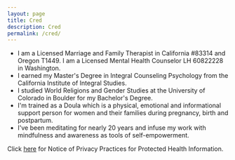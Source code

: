 ```yaml
---
layout: page
title: Cred
description: Cred
permalink: /cred/
---
```

<ul>
  <li> I am a Licensed Marriage and Family Therapist in California #83314 and Oregon T1449. I am a Licensed Mental Health Counselor LH 60822228 in Washington. </li>
  <li> I earned my Master's Degree in Integral Counseling Psychology from the California Institute of Integral Studies.</li>
  <li> I studied World Religions and Gender Studies at the University of Colorado in Boulder for my Bachelor's Degree.</li>
  <li> I'm trained as a Doula which is a physical, emotional and informational support person for women and their families during pregnancy, birth and postpartum.</li>
  <li> I've been meditating for nearly 20 years and infuse my work with mindfulness and awareness as tools of self-empowerment.</li>
</ul>

Click [here](https://www.hhs.gov/sites/default/files/ocr/privacy/hipaa/understanding/coveredentities/notice.pdf) for Notice of Privacy Practices for Protected Health Information.

